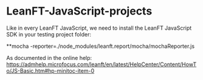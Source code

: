# LeanFT-JavaScript-projects


Like in every LeanFT JavaScript, we need to install the LeanFT JavaScript SDK in your testing project folder:

**mocha -reporter=./node_modules/leanft.report/mocha/mochaReporter.js


As documented in the online help: https://admhelp.microfocus.com/leanft/en/latest/HelpCenter/Content/HowTo/JS-Basic.htm#hp-minitoc-item-0
